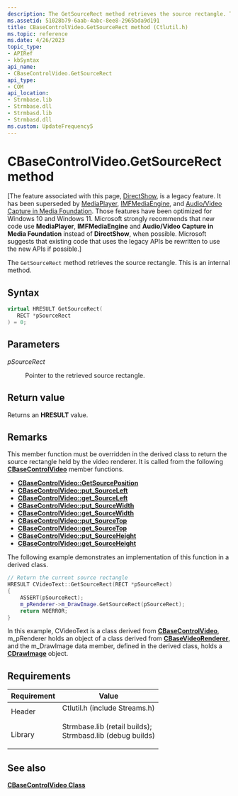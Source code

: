 ```yaml
---
description: The GetSourceRect method retrieves the source rectangle. This is an internal method.
ms.assetid: 51028b79-6aab-4abc-8ee8-2965bda9d191
title: CBaseControlVideo.GetSourceRect method (Ctlutil.h)
ms.topic: reference
ms.date: 4/26/2023
topic_type: 
- APIRef
- kbSyntax
api_name: 
- CBaseControlVideo.GetSourceRect
api_type: 
- COM
api_location: 
- Strmbase.lib
- Strmbase.dll
- Strmbasd.lib
- Strmbasd.dll
ms.custom: UpdateFrequency5
---
```


# CBaseControlVideo.GetSourceRect method

\[The feature associated with this page, [DirectShow](/windows/win32/directshow/directshow), is a legacy feature. It has been superseded by [MediaPlayer](/uwp/api/Windows.Media.Playback.MediaPlayer), [IMFMediaEngine](/windows/win32/api/mfmediaengine/nn-mfmediaengine-imfmediaengine), and [Audio/Video Capture in Media Foundation](windows/win32/medfound/audio-video-capture-in-media-foundation). Those features have been optimized for Windows 10 and Windows 11. Microsoft strongly recommends that new code use **MediaPlayer**, **IMFMediaEngine** and **Audio/Video Capture in Media Foundation** instead of **DirectShow**, when possible. Microsoft suggests that existing code that uses the legacy APIs be rewritten to use the new APIs if possible.\]

The `GetSourceRect` method retrieves the source rectangle. This is an internal method.

## Syntax


```C++
virtual HRESULT GetSourceRect(
   RECT *pSourceRect
) = 0;
```



## Parameters

<dl> <dt>

*pSourceRect* 
</dt> <dd>

Pointer to the retrieved source rectangle.

</dd> </dl>

## Return value

Returns an **HRESULT** value.

## Remarks

This member function must be overridden in the derived class to return the source rectangle held by the video renderer. It is called from the following [**CBaseControlVideo**](cbasecontrolvideo.md) member functions.

-   [**CBaseControlVideo::GetSourcePosition**](cbasecontrolvideo-getsourceposition.md)
-   [**CBaseControlVideo::put\_SourceLeft**](cbasecontrolvideo-put-sourceleft.md)
-   [**CBaseControlVideo::get\_SourceLeft**](cbasecontrolvideo-get-sourceleft.md)
-   [**CBaseControlVideo::put\_SourceWidth**](cbasecontrolvideo-put-sourcewidth.md)
-   [**CBaseControlVideo::get\_SourceWidth**](cbasecontrolvideo-get-sourcewidth.md)
-   [**CBaseControlVideo::put\_SourceTop**](cbasecontrolvideo-put-sourcetop.md)
-   [**CBaseControlVideo::get\_SourceTop**](cbasecontrolvideo-get-sourcetop.md)
-   [**CBaseControlVideo::put\_SourceHeight**](cbasecontrolvideo-put-sourceheight.md)
-   [**CBaseControlVideo::get\_SourceHeight**](cbasecontrolvideo-get-sourceheight.md)

The following example demonstrates an implementation of this function in a derived class.


```C++
// Return the current source rectangle
HRESULT CVideoText::GetSourceRect(RECT *pSourceRect)
{
    ASSERT(pSourceRect);
    m_pRenderer->m_DrawImage.GetSourceRect(pSourceRect);
    return NOERROR;
}
```



In this example, CVideoText is a class derived from [**CBaseControlVideo**](cbasecontrolvideo.md), m\_pRenderer holds an object of a class derived from [**CBaseVideoRenderer**](cbasevideorenderer.md), and the m\_DrawImage data member, defined in the derived class, holds a [**CDrawImage**](cdrawimage.md) object.

## Requirements



| Requirement | Value |
|--------------------|--------------------------------------------------------------------------------------------------------------------------------------------------------------------------------------------|
| Header<br/>  | <dl> <dt>Ctlutil.h (include Streams.h)</dt> </dl>                                                                                   |
| Library<br/> | <dl> <dt>Strmbase.lib (retail builds); </dt> <dt>Strmbasd.lib (debug builds)</dt> </dl> |



## See also

<dl> <dt>

[**CBaseControlVideo Class**](cbasecontrolvideo.md)
</dt> </dl>

 

 





